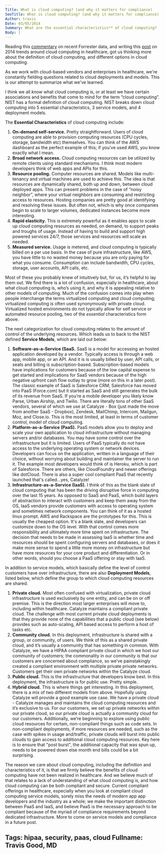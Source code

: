 ```yaml
---
Title: What is cloud computing? (and why it matters for compliance)
SeoTitle: What is cloud computing? (and why it matters for compliance)
Author: travis
Date: 03/05/2014
Summary: What are the essential characteristics** of cloud computing?
Body: |
---
```

Reading this [commentary](http://readwrite.com/2014/01/27/private-public-cloud-cloudwashing#awesm=~ouLFi5BDMHpcmd) on recent Forrester data, and writing this [post](blog/2014-predictions-growth-of-healthcare-clouds) on 2014 trends around cloud computing in healthcare, got us thinking more about the definition of cloud computing, and different options in cloud computing.

As we work with cloud-based vendors and enterprises in healthcare, we're constantly fielding questions related to cloud deployments and models. This is our attempt to summarize what we've learned.

I think we all *know* what cloud computing is, or at least we have certain associations and benefits that come to mind for the term “cloud computing”. NIST has a formal definition of cloud computing. NIST breaks down cloud computing into 5 essential characteristics, 3 service models, and 4 deployment models.

The **Essential Characteristics** of cloud computing include:

1. **On-demand self-service.** Pretty straightforward. Users of cloud computing are able to provision computing resources (CPU cycles, storage, bandwidth etc) themselves. You can think of the AWS dashboard as the perfect example of this; if you’ve used AWS, you know exactly what I mean.
2. **Broad network access.** Cloud computing resources can be utilized by remote clients using standard mechanisms. I think most modern developers think of web apps and APIs for this.
3. **Resource pooling.** Computer resources are shared. Models like multi-tenancy and virtual machines are used to achieve this. The idea is that resources are dynamically shared, both up and down, between cloud deployed apps. This can present problems in the case of “noisy neighbor”, where your virtual neighbors are consuming and restricting access to resources. Hosting companies are pretty good at identifying and resolving these issues. But often not, which is why once companies begin to scale to larger volumes, dedicated instances become more interesting.
4. **Rapid elasticity.** This is extremely powerful as it enables apps to scale up cloud computing resources as needed, on demand, to support peaks and troughs of usage. Instead of having to build and support high powered services 24/7, those services and resources will scale as needed.
5. **Measured service.** Usage is metered, and cloud computing is typically billed on a per use basis. In the case of pure infrastructure, like AWS, you have little to no wasted money because you are only paying for what you consume. Consumption can include bandwidth, CPU cycles, storage, user accounts, API calls, etc.

Most of these you probably knew of intuitively but, for us, it’s helpful to lay them out. We find there is a lot of confusion, especially in healthcare, about what cloud computing is, who’s using it, and why it is appealing relative to other models of computing. Much of the confusion comes into play when people interchange the terms virtualized computing and cloud computing; virtualized computing is often used synonymously with private cloud. Virtualized hosted environments do not typically allow for self service or automated resource pooling, two of the *essential* characteristics form above.

The next categorization for cloud computing relates to the amount of control of the underlying resources. Which leads us to back to the NIST defined **Service Models**, which are laid out below:

1. **Software-as-a-Service (SaaS.** SaaS is a model for accessing an hosted application developed by a vendor. Typically access is through a web app, mobile app, or an API. And it is is usually billed by user, API calls, or seats and billing is subscription-based. Subscription-based models have implications for customers because of the low capital expense to get started and implications for SaaS vendors because of the high negative upfront cash flow outlay to grow (more on this in a later post). The classic example of SaaS is Salesforce CRM; Salesforce has moved into PaaS (Force.com) but it started as SaaS and still generates the bulk of its revenue from SaaS. If you’re a mobile developer you likely know Parse, Urban Airship, and Twilio. There are literally tons of other SaaS vendors, several of which we use at Catalyze - Box (just made the move from another SaaS - Dropbox), Zendesk, MailChimp, Intercom, Mailgun, Moz, and Close.io. This is the most limited, at least in terms of customer control, model of cloud computing.
2. **Platform-as-a-Service (PaaS).** PaaS models allow you to deploy and scale your own application to cloud infrastructure without managing servers and/or databases. You may have some control over the infrastructure but it is limited. Users of PaaS typically do not have access to the underlying operating system or network devices. Developers can focus on the application, written in a language of their choice, without worrying about building and maintainer the server to run it. The example most developers would think of is Heroku, which is part of Salesforce. There are others, like CloudFoundry and newer offerings like dotCloud. There is also a super cool compliant PaaS that recently launched that's called...yes, Catalyze!
3. **Infrastructure-as-a-Service (IaaS).** I think of this as the blank slate of cloud computing that has been the driving disruptive force in computing over the last 15 years. As opposed to SaaS and PaaS, which build layers of abstraction to interact with customers and keep them away from the OS, IaaS vendors provide customers with access to operating system and sometimes network components. You can think of it as a hosted linux prompt. AWS and Rackspace are the prototypes for this. This is usually the cheapest option. It's a blank slate, and developers can customize down to the OS level. With that control comes more responsibility and ultimately more time spent on infrastructure. The decision that needs to be made in assessing IaaS is whether time and resources should be spent configuring servers and databases, or does it make more sense to spend a little more money on infrastructure but have more resources for your core product and differentiation. Or in other words, should you choose a PaaS offering or stay with IaaS.

In addition to service models, which basically define the level of control customers have over infrastructure, there are also **Deployment Models**, listed below, which define the group to which cloud computing resources are shared.

1. **Private cloud.** Most often confused with virtualization, private cloud infrastructure is used exclusively by one entity, and can be on or off premise. This is the direction most larger enterprises will move to, including within healthcare. Catalyze maintains a compliant private cloud. The challenge with most current private cloud deployments is that they provide none of the capabilities that a public cloud (see below) provides such as auto-scaling, API based access to perform a host of tasks etc.
2. **Community cloud.** In this deployment, infrastructure is shared with a group, or community, of users. We think of this as a shared private cloud, and it’s usually a community that has something in common. With Catalyze, we have a HIPAA compliant private cloud in which we host our community of customers; the commonality in our community is that our customers are concerned about compliance, so we’ve painstakingly created a compliant environment with multiple private private networks. Customers get their own private networks within the Catalyze cloud.
3. **Public cloud.** This is the infrastructure that developers know best. In this deployment, the infrastructure is for public use. Pretty simple.
4. **Hybrid cloud.** This is where things get interesting. In this deployment, there is a mix of two different models from above. Hopefully using Catalyze will provide a good example use case. We have a private cloud - Catalyze manages and maintains the cloud computing resources and it’s exclusive to us. For our customers, we set up private networks within our private cloud, so our private cloud is actually a community cloud for our customers. Additionally, we’re beginning to explore using public cloud resources for certain, non-compliant things such as code sets. In non-compliant deployments, if more resources are needed, such as the case with spikes in usage and/traffic, private clouds will burst into public clouds to gain access to additional cloud computing resources. Key here is to ensure that "post burst", the additional capacity that was spun up, needs to be powered down else month end bills could be a bit surprising.

The reason we care about cloud computing, including the definition and characteristics of it, is that we firmly believe the benefits of cloud computing have not been realized in healthcare. And we believe much of that relates to a lack of understanding of what cloud computing is, and how cloud computing can be both compliant and secure. Current compliant offerings in healthcare, especially when you look at compliant cloud computing service models, sorely miss the needs of modern app app developers and the industry as a whole; we make the important distinction between PaaS and IaaS, and believe PaaS is the necessary approach to be compliant because of the myriad of compliance requirements beyond dedicated infrastructure. More to come on service models and compliance in a future post.

Tags: hipaa, security, paas, cloud
Fullname: Travis Good, MD
---
